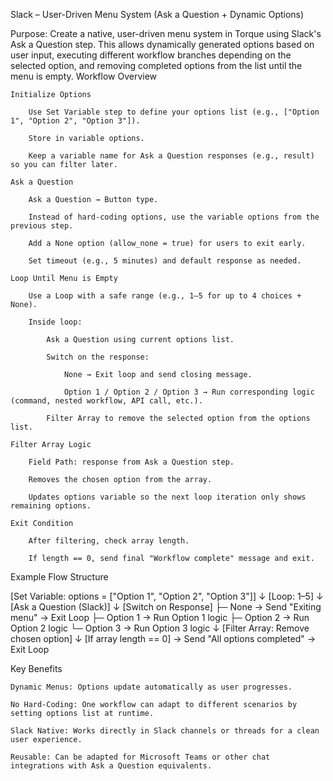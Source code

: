 Slack – User-Driven Menu System (Ask a Question + Dynamic Options)

Purpose:
Create a native, user-driven menu system in Torque using Slack's Ask a Question step. This allows dynamically generated options based on user input, executing different workflow branches depending on the selected option, and removing completed options from the list until the menu is empty.
Workflow Overview

    Initialize Options

        Use Set Variable step to define your options list (e.g., ["Option 1", "Option 2", "Option 3"]).

        Store in variable options.

        Keep a variable name for Ask a Question responses (e.g., result) so you can filter later.

    Ask a Question

        Ask a Question → Button type.

        Instead of hard-coding options, use the variable options from the previous step.

        Add a None option (allow_none = true) for users to exit early.

        Set timeout (e.g., 5 minutes) and default response as needed.

    Loop Until Menu is Empty

        Use a Loop with a safe range (e.g., 1–5 for up to 4 choices + None).

        Inside loop:

            Ask a Question using current options list.

            Switch on the response:

                None → Exit loop and send closing message.

                Option 1 / Option 2 / Option 3 → Run corresponding logic (command, nested workflow, API call, etc.).

            Filter Array to remove the selected option from the options list.

    Filter Array Logic

        Field Path: response from Ask a Question step.

        Removes the chosen option from the array.

        Updates options variable so the next loop iteration only shows remaining options.

    Exit Condition

        After filtering, check array length.

        If length == 0, send final "Workflow complete" message and exit.

Example Flow Structure

[Set Variable: options = ["Option 1", "Option 2", "Option 3"]]
    ↓
[Loop: 1–5]
    ↓
[Ask a Question (Slack)]
    ↓
[Switch on Response]
    ├─ None → Send "Exiting menu" → Exit Loop
    ├─ Option 1 → Run Option 1 logic
    ├─ Option 2 → Run Option 2 logic
    └─ Option 3 → Run Option 3 logic
    ↓
[Filter Array: Remove chosen option]
    ↓
[If array length == 0] → Send "All options completed" → Exit Loop

Key Benefits

    Dynamic Menus: Options update automatically as user progresses.

    No Hard-Coding: One workflow can adapt to different scenarios by setting options list at runtime.

    Slack Native: Works directly in Slack channels or threads for a clean user experience.

    Reusable: Can be adapted for Microsoft Teams or other chat integrations with Ask a Question equivalents.

